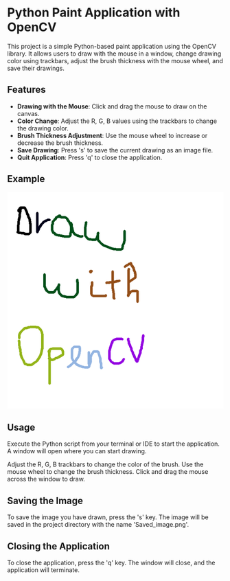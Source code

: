 # Python Paint Application with OpenCV

This project is a simple Python-based paint application using the OpenCV library. It allows users to draw with the mouse in a window, change drawing color using trackbars, adjust the brush thickness with the mouse wheel, and save their drawings.

## Features

- **Drawing with the Mouse**: Click and drag the mouse to draw on the canvas.
- **Color Change**: Adjust the R, G, B values using the trackbars to change the drawing color.
- **Brush Thickness Adjustment**: Use the mouse wheel to increase or decrease the brush thickness.
- **Save Drawing**: Press 's' to save the current drawing as an image file.
- **Quit Application**: Press 'q' to close the application.

## Example
![Example](https://github.com/ange-nguetsop/Paint/blob/master/Saved_image.png)

## Usage
Execute the Python script from your terminal or IDE to start the application. A window will open where you can start drawing.

Adjust the R, G, B trackbars to change the color of the brush. Use the mouse wheel to change the brush thickness. Click and drag the mouse across the window to draw.

## Saving the Image
To save the image you have drawn, press the 's' key. The image will be saved in the project directory with the name 'Saved_image.png'.

## Closing the Application
To close the application, press the 'q' key. The window will close, and the application will terminate.
